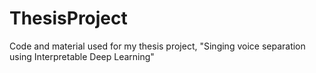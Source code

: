 # ThesisProject
Code and material used for my thesis project, "Singing voice separation using Interpretable Deep Learning"
